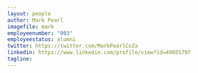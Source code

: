 ```yaml
---
layout: people
author: Mark Pearl
imagefile: mark
employeenumber: "003"
employeestatus: alumni
twitter: https://twitter.com/MarkPearlCoZa
linkedin: https://www.linkedin.com/profile/view?id=49855797
tagline: 
---
```

